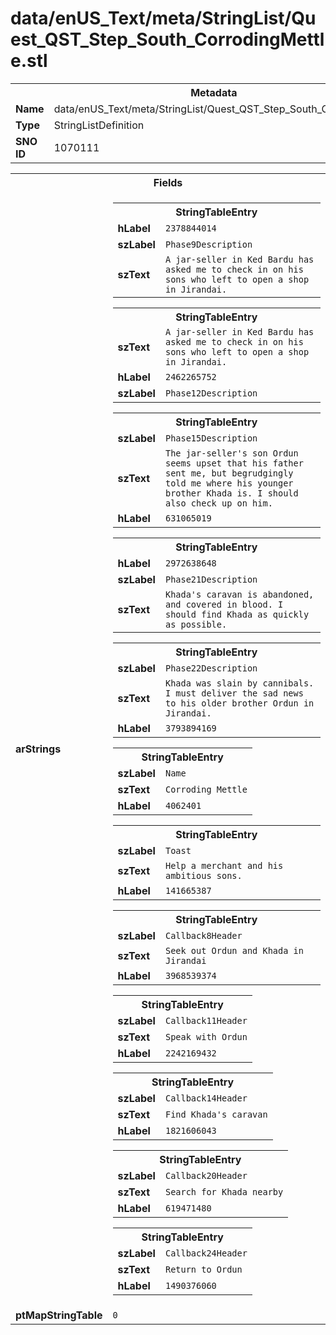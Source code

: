 <h1>data/enUS_Text/meta/StringList/Quest_QST_Step_South_CorrodingMettle.stl</h1><table><tr><th colspan="100%">Metadata</th></tr><tr><td><b>Name</b></td><td>data/enUS_Text/meta/StringList/Quest_QST_Step_South_CorrodingMettle.stl</td></tr><tr><td><b>Type</b></td><td>StringListDefinition</td></tr><tr><td><b>SNO ID</b></td><td>1070111</td></tr></table>

<table><tr><th colspan="100%">Fields</th></tr><tr><td><b>arStrings</b></td><td><table><tr><th colspan="100%">StringTableEntry</th></tr><tr><td><b>hLabel</b></td><td><code>2378844014</code></td></tr><tr><td><b>szLabel</b></td><td><code>Phase9Description</code></td></tr><tr><td><b>szText</b></td><td><code>A jar-seller in Ked Bardu has asked me to check in on his sons who left to open a shop in Jirandai.</code></td></tr></table>


<table><tr><th colspan="100%">StringTableEntry</th></tr><tr><td><b>szText</b></td><td><code>A jar-seller in Ked Bardu has asked me to check in on his sons who left to open a shop in Jirandai.</code></td></tr><tr><td><b>hLabel</b></td><td><code>2462265752</code></td></tr><tr><td><b>szLabel</b></td><td><code>Phase12Description</code></td></tr></table>


<table><tr><th colspan="100%">StringTableEntry</th></tr><tr><td><b>szLabel</b></td><td><code>Phase15Description</code></td></tr><tr><td><b>szText</b></td><td><code>The jar-seller's son Ordun seems upset that his father sent me, but begrudgingly told me where his younger brother Khada is. I should also check up on him.</code></td></tr><tr><td><b>hLabel</b></td><td><code>631065019</code></td></tr></table>


<table><tr><th colspan="100%">StringTableEntry</th></tr><tr><td><b>hLabel</b></td><td><code>2972638648</code></td></tr><tr><td><b>szLabel</b></td><td><code>Phase21Description</code></td></tr><tr><td><b>szText</b></td><td><code>Khada's caravan is abandoned, and covered in blood. I should find Khada as quickly as possible.</code></td></tr></table>


<table><tr><th colspan="100%">StringTableEntry</th></tr><tr><td><b>szLabel</b></td><td><code>Phase22Description</code></td></tr><tr><td><b>szText</b></td><td><code>Khada was slain by cannibals. I must deliver the sad news to his older brother Ordun in Jirandai.</code></td></tr><tr><td><b>hLabel</b></td><td><code>3793894169</code></td></tr></table>


<table><tr><th colspan="100%">StringTableEntry</th></tr><tr><td><b>szLabel</b></td><td><code>Name</code></td></tr><tr><td><b>szText</b></td><td><code>Corroding Mettle</code></td></tr><tr><td><b>hLabel</b></td><td><code>4062401</code></td></tr></table>


<table><tr><th colspan="100%">StringTableEntry</th></tr><tr><td><b>szLabel</b></td><td><code>Toast</code></td></tr><tr><td><b>szText</b></td><td><code>Help a merchant and his ambitious sons.</code></td></tr><tr><td><b>hLabel</b></td><td><code>141665387</code></td></tr></table>


<table><tr><th colspan="100%">StringTableEntry</th></tr><tr><td><b>szLabel</b></td><td><code>Callback8Header</code></td></tr><tr><td><b>szText</b></td><td><code>Seek out Ordun and Khada in Jirandai </code></td></tr><tr><td><b>hLabel</b></td><td><code>3968539374</code></td></tr></table>


<table><tr><th colspan="100%">StringTableEntry</th></tr><tr><td><b>szLabel</b></td><td><code>Callback11Header</code></td></tr><tr><td><b>szText</b></td><td><code>Speak with Ordun</code></td></tr><tr><td><b>hLabel</b></td><td><code>2242169432</code></td></tr></table>


<table><tr><th colspan="100%">StringTableEntry</th></tr><tr><td><b>szLabel</b></td><td><code>Callback14Header</code></td></tr><tr><td><b>szText</b></td><td><code>Find Khada's caravan</code></td></tr><tr><td><b>hLabel</b></td><td><code>1821606043</code></td></tr></table>


<table><tr><th colspan="100%">StringTableEntry</th></tr><tr><td><b>szLabel</b></td><td><code>Callback20Header</code></td></tr><tr><td><b>szText</b></td><td><code>Search for Khada nearby</code></td></tr><tr><td><b>hLabel</b></td><td><code>619471480</code></td></tr></table>


<table><tr><th colspan="100%">StringTableEntry</th></tr><tr><td><b>szLabel</b></td><td><code>Callback24Header</code></td></tr><tr><td><b>szText</b></td><td><code>Return to Ordun</code></td></tr><tr><td><b>hLabel</b></td><td><code>1490376060</code></td></tr></table>


</td></tr><tr><td><b>ptMapStringTable</b></td><td><code>0</code></td></tr></table>


